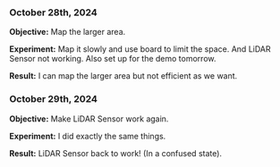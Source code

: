 
### October 28th, 2024

**Objective:** Map the larger area.

**Experiment:** Map it slowly and use board to limit the space. And LiDAR Sensor not working. Also set up for the demo tomorrow.

**Result:** I can map the larger area but not efficient as we want.


### October 29th, 2024

**Objective:** Make LiDAR Sensor work again.

**Experiment:** I did exactly the same things.

**Result:** LiDAR Sensor back to work! (In a confused state).